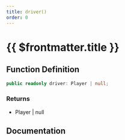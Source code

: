 ```yaml
---
title: driver()
order: 0
---
```


# {{ $frontmatter.title }}

## Function Definition

```ts
public readonly driver: Player | null;
```

### Returns

* Player | null

## Documentation

<!--@include: ./parts/driver.md-->
